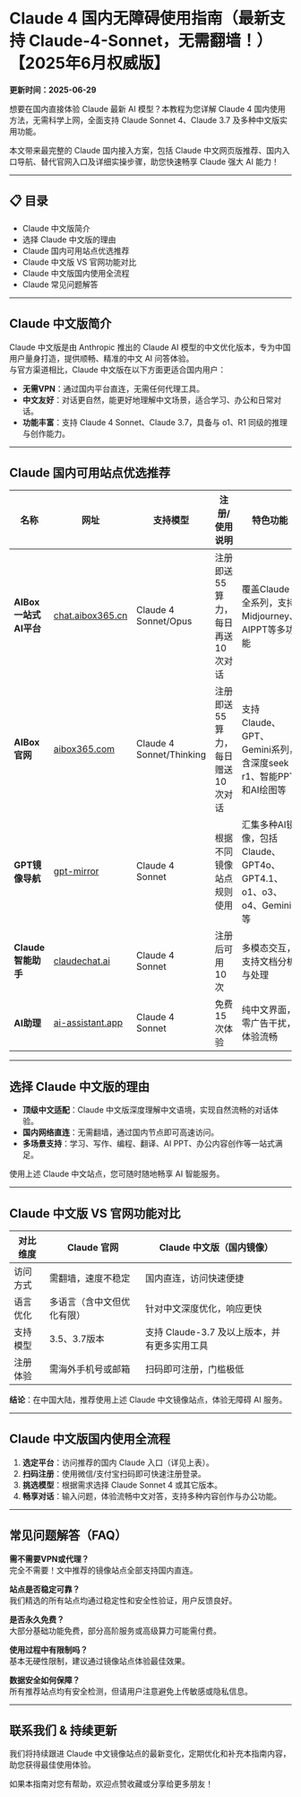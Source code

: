 # Claude 4 国内无障碍使用指南（最新支持 Claude-4-Sonnet，无需翻墙！）【2025年6月权威版】
**更新时间：2025-06-29**

想要在国内直接体验 Claude 最新 AI 模型？本教程为您详解 Claude 4 国内使用方法，无需科学上网，全面支持 Claude Sonnet 4、Claude 3.7 及多种中文版实用功能。

本文带来最完整的 Claude 国内接入方案，包括 Claude 中文网页版推荐、国内入口导航、替代官网入口及详细实操步骤，助您快速畅享 Claude 强大 AI 能力！

---

## 📋 目录
- Claude 中文版简介
- 选择 Claude 中文版的理由
- Claude 国内可用站点优选推荐
- Claude 中文版 VS 官网功能对比
- Claude 中文版国内使用全流程
- Claude 常见问题解答

---

## Claude 中文版简介
Claude 中文版是由 Anthropic 推出的 Claude AI 模型的中文优化版本，专为中国用户量身打造，提供顺畅、精准的中文 AI 问答体验。  
与官方渠道相比，Claude 中文版在以下方面更适合国内用户：

- **无需VPN**：通过国内平台直连，无需任何代理工具。
- **中文友好**：对话更自然，能更好地理解中文场景，适合学习、办公和日常对话。
- **功能丰富**：支持 Claude 4 Sonnet、Claude 3.7，具备与 o1、R1 同级的推理与创作能力。

---

## Claude 国内可用站点优选推荐

| 名称                 | 网址                                                                 | 支持模型                  | 注册/使用说明                         | 特色功能                                                                                 |
| -------------------- | -------------------------------------------------------------------- | ------------------------- | -------------------------------------- | ---------------------------------------------------------------------------------------- |
| **AIBox 一站式AI平台** | [chat.aibox365.cn](https://chat.aibox365.cn/)                       | Claude 4 Sonnet/Opus      | 注册即送55算力，每日再送10次对话       | 覆盖Claude全系列，支持Midjourney、AIPPT等多功能                                          |
| **AIBox官网**          | [aibox365.com](https://aibox365.com/)                               | Claude 4 Sonnet/Thinking  | 注册即送55算力，每日赠送10次对话       | 支持Claude、GPT、Gemini系列，含深度seek r1、智能PPT和AI绘图等                             |
| **GPT镜像导航**        | [gpt-mirror](https://chinese-chatgpt-mirrors.github.io/gpt-mirror/) | Claude 4 Sonnet           | 根据不同镜像站点规则使用               | 汇集多种AI镜像，包括Claude、GPT4o、GPT4.1、o1、o3、o4、Gemini等                           |
| **Claude智能助手**     | [claudechat.ai](https://claudechat.ai/)                             | Claude 4 Sonnet           | 注册后可用10次                        | 多模态交互，支持文档分析与处理                                                           |
| **AI助理**             | [ai-assistant.app](https://ai-assistant.app/)                       | Claude 4 Sonnet           | 免费15次体验                          | 纯中文界面，零广告干扰，体验流畅                                                         |

---

## 选择 Claude 中文版的理由

- **顶级中文适配**：Claude 中文版深度理解中文语境，实现自然流畅的对话体验。
- **国内网络直连**：无需翻墙，通过国内节点即可高速访问。
- **多场景支持**：学习、写作、编程、翻译、AI PPT、办公内容创作等一站式满足。

使用上述 Claude 中文站点，您可随时随地畅享 AI 智能服务。

---

## Claude 中文版 VS 官网功能对比

| 对比维度     | Claude 官网           | Claude 中文版（国内镜像）      |
| ------------ | -------------------- | ----------------------------- |
| 访问方式     | 需翻墙，速度不稳定   | 国内直连，访问快速便捷         |
| 语言优化     | 多语言（含中文但优化有限） | 针对中文深度优化，响应更快  |
| 支持模型     | 3.5、3.7版本         | 支持 Claude-3.7 及以上版本，并有更多实用工具 |
| 注册体验     | 需海外手机号或邮箱   | 扫码即可注册，门槛极低         |

**结论**：在中国大陆，推荐使用上述 Claude 中文镜像站点，体验无障碍 AI 服务。

---

## Claude 中文版国内使用全流程

1. **选定平台**：访问推荐的国内 Claude 入口（详见上表）。
2. **扫码注册**：使用微信/支付宝扫码即可快速注册登录。
3. **挑选模型**：根据需求选择 Claude Sonnet 4 或其它版本。
4. **畅享对话**：输入问题，体验流畅中文对答，支持多种内容创作与办公功能。

---

## 常见问题解答（FAQ）

**需不需要VPN或代理？**  
完全不需要！文中推荐的镜像站点全部支持国内直连。

**站点是否稳定可靠？**  
我们精选的所有站点均通过稳定性和安全性验证，用户反馈良好。

**是否永久免费？**  
大部分基础功能免费，部分高阶服务或高级算力可能需付费。

**使用过程中有限制吗？**  
基本无硬性限制，建议通过镜像站点体验最佳效果。

**数据安全如何保障？**  
所有推荐站点均有安全检测，但请用户注意避免上传敏感或隐私信息。

---

## 联系我们 & 持续更新

我们将持续跟进 Claude 中文镜像站点的最新变化，定期优化和补充本指南内容，助您获得最佳使用体验。

如果本指南对您有帮助，欢迎点赞收藏或分享给更多朋友！
